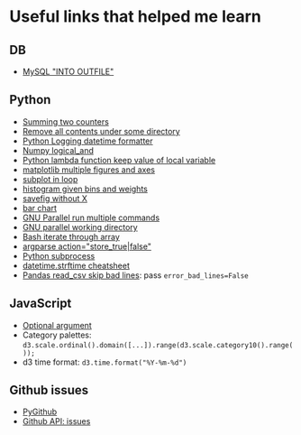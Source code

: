 # Useful links that helped me learn

## DB

- [MySQL "INTO OUTFILE"](http://stackoverflow.com/questions/356578/how-to-output-mysql-query-results-in-csv-format)

## Python

- [Summing two counters](http://stackoverflow.com/questions/19356055/summing-the-contents-of-two-collections-counter-objects)
- [Remove all contents under some directory](http://stackoverflow.com/questions/185936/delete-folder-contents-in-python)
- [Python Logging datetime formatter](https://docs.python.org/3/library/logging.html)
- [Numpy logical_and](http://docs.scipy.org/doc/numpy/reference/generated/numpy.logical_and.html)
- [Python lambda function keep value of local variable](http://stackoverflow.com/questions/10452770/python-lambdas-binding-to-local-values)
- [matplotlib multiple figures and axes](http://matplotlib.org/users/pyplot_tutorial.html)
- [subplot in loop](http://stackoverflow.com/questions/17210646/python-subplot-within-a-loop-first-panel-appears-in-wrong-position)
- [histogram given bins and weights](http://stackoverflow.com/questions/17238087/histogram-from-data-which-is-already-binned-i-have-bins-and-frequency-values)
- [savefig without X](http://stackoverflow.com/questions/4931376/generating-matplotlib-graphs-without-a-running-x-server)
- [bar chart](http://matplotlib.org/examples/api/barchart_demo.html)
- [GNU Parallel run multiple commands](https://www.gnu.org/software/parallel/parallel_tutorial.html#A-single-input-source)
- [GNU parallel working directory](https://www.gnu.org/software/parallel/parallel_tutorial.html#Working-dir)
- [Bash iterate through array](http://www.cyberciti.biz/faq/bash-iterate-array/)
- [argparse action="store_true|false"](https://docs.python.org/3/library/argparse.html#action)
- [Python subprocess](https://docs.python.org/2/library/subprocess.html)
- [datetime.strftime cheatsheet](http://strftime.org/)
- [Pandas read_csv skip bad lines](http://stackoverflow.com/questions/18039057/python-pandas-error-tokenizing-data): pass `error_bad_lines=False`

## JavaScript

- [Optional argument](http://stackoverflow.com/questions/3147640/javascript-optional-arguments-in-function)
- Category palettes: `d3.scale.ordinal().domain([...]).range(d3.scale.category10().range());`
- d3 time format: `d3.time.format("%Y-%m-%d")`


## Github issues

- [PyGithub](https://github.com/PyGithub/PyGithub)
- [Github API: issues](https://developer.github.com/v3/issues/)
